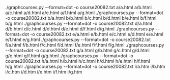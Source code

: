 ./graphcourses.py --format=dot -o course20082.txt a/a.html a/b.html a/c.html a/d.html a/e.html a/f.html a/g.html
./graphcourses.py --format=dot -o course20082.txt b/a.html b/b.html b/c.html b/d.html b/e.html b/f.html b/g.html
./graphcourses.py --format=dot -o course20082.txt d/a.html d/b.html d/c.html d/d.html d/e.html d/f.html d/g.html
./graphcourses.py --format=dot -o course20082.txt e/a.html e/b.html e/c.html e/d.html e/e.html e/f.html e/g.html
./graphcourses.py --format=dot -o course20082.txt f/a.html f/b.html f/c.html f/d.html f/e.html f/f.html f/g.html
./graphcourses.py --format=dot -o course20082.txt g/a.html g/b.html g/c.html g/d.html g/e.html g/f.html g/g.html
./graphcourses.py --format=dot -o course20082.txt h/a.html h/b.html h/c.html h/d.html h/e.html h/f.html h/g.html
./graphcourses.py --format=dot -o course20082.txt i/a.htm i/b.htm i/c.htm i/d.htm i/e.htm i/f.htm i/g.htm
